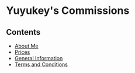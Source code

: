 # Yuyukey's Commissions

## Contents

- [About Me](#about_me)
- [Prices](#prices)
- [General Information](#information)
- [Terms and Conditions](#terms)
